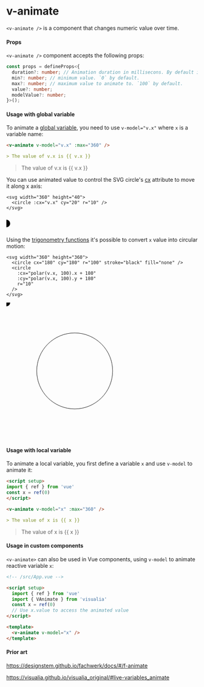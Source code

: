 # v-animate

`<v-animate />` is a component that changes numeric value over time.

#### Props

`<v-animate />` component accepts the following props:

```ts
const props = defineProps<{
  duration?: number; // Animation duration in millisecons. By default it's 5000 milliseconds / 5 seconds.
  min?: number; // minimum value. `0` by default.
  max?: number; // maximum value to animate to. `100` by default.
  value?: number;
  modelValue?: number;
}>();
```

#### Usage with global variable

To animate a [global variable](/utils/variables), you need to use `v-model="v.x"` where `x` is a variable name:

```md
<v-animate v-model="v.x" :max="360" />

> The value of v.x is {{ v.x }}
```

<v-animate v-model="v.x" :max="360" />

> The value of v.x is {{ v.x }}

You can use animated value to control the SVG circle's [cx](https://developer.mozilla.org/en-US/docs/Web/SVG/Attribute/cx) attribute to move it along x axis:

```md{2}
<svg width="360" height="40">
  <circle :cx="v.x" cy="20" r="10" />
</svg>
```

<svg width="360" height="40">
  <circle :cx="v.x" cy="20" r="10" />
</svg>

Using the [trigonometry functions](/utils/trig) it's possible to convert `x` value into circular motion:

```md{4,5}
<svg width="360" height="360">
  <circle cx="180" cy="180" r="100" stroke="black" fill="none" />
  <circle
    :cx="polar(v.x, 100).x + 180"
    :cy="polar(v.x, 100).y + 180"
    r="10"
  />
</svg>
```

<svg width="360" height="360">
  <circle cx="180" cy="180" r="100" stroke="black" fill="none" /> 
  <circle
    :cx="polar(x, 100).x + 180"
    :cy="polar(x, 100).y + 180"
    r="10"
  />
</svg>

#### Usage with local variable

To animate a local variable, you first define a variable `x` and use `v-model` to animate it:

```md
<script setup>
import { ref } from 'vue'
const x = ref(0)
</script>

<v-animate v-model="x" :max="360" />

> The value of x is {{ x }}
```

<script setup>
import { ref } from 'vue'
const x = ref(0)
</script>

<v-animate v-model="x" :max="360" />

> The value of x is {{ x }}

#### Usage in custom components

`<v-animate>` can also be used in Vue components, using `v-model` to animate reactive variable `x`:

```md
<!-- /src/App.vue -->

<script setup>
  import { ref } from 'vue'
  import { VAnimate } from 'visualia'
  const x = ref(0)
  // Use x.value to access the animated value
</script>

<template>
  <v-animate v-model="x" />
</template>
```

#### Prior art

https://designstem.github.io/fachwerk/docs/#/f-animate

https://visualia.github.io/visualia_original/#live-variables_animate

